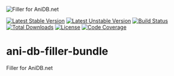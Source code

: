 ![Filler for AniDB.net](http://anime-db.org/bundles/animedboffsite/images/anidb.net.png)

[![Latest Stable Version](https://poser.pugx.org/anime-db/ani-db-filler-bundle/v/stable.png)](https://packagist.org/packages/anime-db/ani-db-filler-bundle)
[![Latest Unstable Version](https://poser.pugx.org/anime-db/ani-db-filler-bundle/v/unstable.png)](https://packagist.org/packages/anime-db/ani-db-filler-bundle)
[![Build Status](https://travis-ci.org/anime-db/ani-db-filler-bundle.svg?branch=master)](https://travis-ci.org/anime-db/ani-db-filler-bundle)
[![Total Downloads](https://poser.pugx.org/anime-db/ani-db-filler-bundle/downloads.png)](https://packagist.org/packages/anime-db/ani-db-filler-bundle)
[![License](https://poser.pugx.org/anime-db/ani-db-filler-bundle/license.png)](https://packagist.org/packages/anime-db/ani-db-filler-bundle)
[![Code Coverage](https://scrutinizer-ci.com/g/anime-db/ani-db-filler-bundle/badges/coverage.png?b=master)](https://scrutinizer-ci.com/g/anime-db/ani-db-filler-bundle/?branch=master)

ani-db-filler-bundle
====================

Filler for AniDB.net

